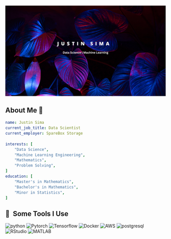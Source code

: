 ![Header image](images/github-header.png)

## About Me&nbsp;:wave:
```yaml
name: Justin Sima
current_job_title: Data Scientist
current_employer: SpareBox Storage

interests: [
    "Data Science",
    "Machine Learning Engineering",
    "Mathematics",
    "Problem Solving",
]
education: [
    "Master's in Mathematics",
    "Bachelor's in Mathematics",
    "Minor in Statistics",
]

```

<h2> 🚀 &nbsp;Some Tools I Use</h2>
    <p align="left">
        <img src="https://cdn.jsdelivr.net/gh/devicons/devicon/icons/python/python-original-wordmark.svg" alt="python" width="45" height="45"/>
        <img src="https://cdn.jsdelivr.net/gh/devicons/devicon/icons/pytorch/pytorch-original.svg" alt="Pytorch" width="45" height="45"/>
        <img src="https://cdn.jsdelivr.net/gh/devicons/devicon/icons/tensorflow/tensorflow-original.svg" alt="Tensorflow" width="45" height="45"/>
        <img src="https://cdn.jsdelivr.net/gh/devicons/devicon/icons/docker/docker-original-wordmark.svg" alt="Docker" width="45" height="45"/>
        <img src="https://cdn.jsdelivr.net/gh/devicons/devicon/icons/amazonwebservices/amazonwebservices-original.svg" alt="AWS" width="45" height="45"/>
        <img src="https://cdn.jsdelivr.net/gh/devicons/devicon/icons/postgresql/postgresql-original-wordmark.svg" alt="postgresql" width="45" height="45"/>
        <img src="https://cdn.jsdelivr.net/gh/devicons/devicon/icons/rstudio/rstudio-original.svg" alt="RStudio" width="45" height="45"/>
        <img src="https://cdn.jsdelivr.net/gh/devicons/devicon/icons/matlab/matlab-original.svg" alt="MATLAB" width="45" height="45"/>
    </p>
